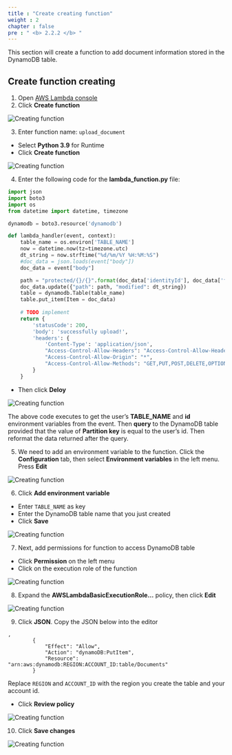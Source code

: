 ```yaml
---
title : "Create creating function"
weight : 2 
chapter : false
pre : " <b> 2.2.2 </b> "
---
```


This section will create a function to add document information stored in the DynamoDB table.

## Create function creating
1. Open [AWS Lambda console](https://console.aws.amazon.com/lambda/)
2. Click **Create function**

![Creating function](/images/2.deloydatabase/005-createlistingfunction.png)

3. Enter function name: `upload_document`
 + Select **Python 3.9** for Runtime
 + Click **Create function**

![Creating function](/images/2.deloydatabase/014-createcreatingfunction.png)

4. Enter the following code for the **lambda_function.py** file:

```python
import json
import boto3
import os
from datetime import datetime, timezone

dynamodb = boto3.resource('dynamodb')

def lambda_handler(event, context):
    table_name = os.environ['TABLE_NAME']
    now = datetime.now(tz=timezone.utc)
    dt_string = now.strftime("%d/%m/%Y %H:%M:%S")
    #doc_data = json.loads(event["body"])
    doc_data = event["body"]

    path = "protected/{}/{}".format(doc_data['identityId'], doc_data['file'])
    doc_data.update({"path": path, "modified": dt_string})
    table = dynamodb.Table(table_name)
    table.put_item(Item = doc_data)
        
    # TODO implement
    return {
        'statusCode': 200,
        'body': 'successfully upload!',
        'headers': {
            'Content-Type': 'application/json',
            "Access-Control-Allow-Headers": "Access-Control-Allow-Headers, Origin, Accept, X-Requested-With, Content-Type, Access-Control-Request-Method,X-Access-Token, XKey, Authorization",
            "Access-Control-Allow-Origin": "*",
            "Access-Control-Allow-Methods": "GET,PUT,POST,DELETE,OPTIONS"
        }
    }

```

 + Then click **Deloy**

![Creating function](/images/2.deloydatabase/015-createcreatingfunction.png)

 The above code executes to get the user’s **TABLE_NAME** and **id** environment variables from the event. Then **query** to the DynamoDB table provided that the value of **Partition key** is equal to the user’s id. Then reformat the data returned after the query.

5. We need to add an environment variable to the function. Click the **Configuration** tab, then select **Environment variables** in the left menu. Press **Edit**

![Creating function](/images/2.deloydatabase/016-createcreatingfunction.png)

6. Click **Add environment variable**
 + Enter `TABLE_NAME` as key
 + Enter the DynamoDB table name that you just created
 + Click **Save**

![Creating function](/images/2.deloydatabase/017-createcreatingfunction.png)

 7. Next, add permissions for function to access DynamoDB table
 + Click **Permission** on the left menu
 + Click on the execution role of the function

![Creating function](/images/2.deloydatabase/018-createcreatingfunction.png)

8. Expand the **AWSLambdaBasicExecutionRole…** policy, then click **Edit**

![Creating function](/images/2.deloydatabase/019-createcreatingfunction.png)

9. Click **JSON**. Copy the JSON below into the editor

```
,
        {
            "Effect": "Allow",
            "Action": "dynamoDB:PutItem",
            "Resource": "arn:aws:dynamodb:REGION:ACCOUNT_ID:table/Documents"
        }

```

Replace `REGION` and `ACCOUNT_ID` with the region you create the table and your account id.
+ Click **Review policy**

![Creating function](/images/2.deloydatabase/020-createcreatingfunction.png)

10. Click **Save changes**

![Creating function](/images/2.deloydatabase/021-createcreatingfunction.png)